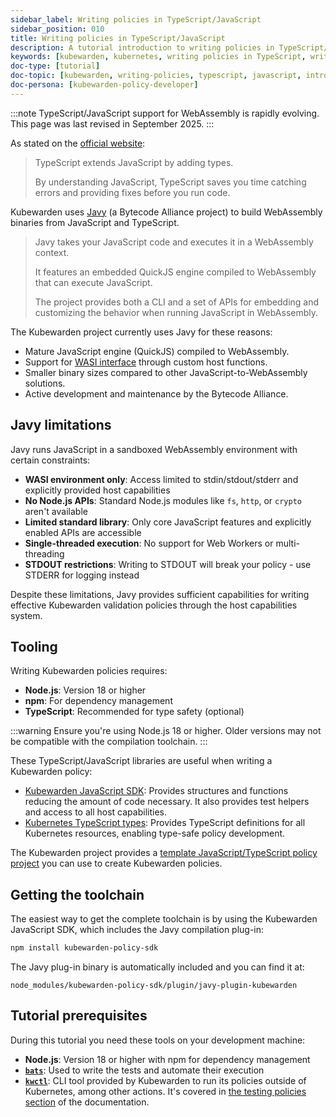 ```yaml
---
sidebar_label: Writing policies in TypeScript/JavaScript
sidebar_position: 010
title: Writing policies in TypeScript/JavaScript
description: A tutorial introduction to writing policies in TypeScript/JavaScript.
keywords: [kubewarden, kubernetes, writing policies in TypeScript, writing policies in JavaScript]
doc-type: [tutorial]
doc-topic: [kubewarden, writing-policies, typescript, javascript, introduction]
doc-persona: [kubewarden-policy-developer]
---
```


<head>
  <link rel="canonical" href="https://docs.kubewarden.io/tutorials/writing-policies/intro-typescript"/>
</head>

:::note
TypeScript/JavaScript support for WebAssembly is rapidly evolving.
This page was last revised in September 2025.
:::

As stated on the [official website](https://www.typescriptlang.org/):

> TypeScript extends JavaScript by adding types.
>
> By understanding JavaScript, TypeScript saves you time catching errors and
> providing fixes before you run code.

Kubewarden uses [Javy](https://github.com/bytecodealliance/javy) (a Bytecode Alliance project) to build WebAssembly binaries from JavaScript and TypeScript.

> Javy takes your JavaScript code and executes it in a WebAssembly context. 
>
> It features an embedded QuickJS engine compiled to WebAssembly that can execute JavaScript. 
>
> The project provides both a CLI and a set of APIs for embedding and customizing the behavior when running JavaScript in WebAssembly.

The Kubewarden project currently uses Javy for these reasons:

- Mature JavaScript engine (QuickJS) compiled to WebAssembly.
- Support for [WASI interface](../wasi/01-intro-wasi.md) through custom host functions.
- Smaller binary sizes compared to other JavaScript-to-WebAssembly solutions.
- Active development and maintenance by the Bytecode Alliance.

## Javy limitations

Javy runs JavaScript in a sandboxed WebAssembly environment with certain constraints:

- **WASI environment only**: Access limited to stdin/stdout/stderr and explicitly provided host capabilities
- **No Node.js APIs**: Standard Node.js modules like `fs`, `http`, or `crypto` aren't available
- **Limited standard library**: Only core JavaScript features and explicitly enabled APIs are accessible
- **Single-threaded execution**: No support for Web Workers or multi-threading
- **STDOUT restrictions**: Writing to STDOUT will break your policy - use STDERR for logging instead

Despite these limitations, Javy provides sufficient capabilities for writing effective Kubewarden validation policies through the host capabilities system.

## Tooling

Writing Kubewarden policies requires:

- **Node.js**: Version 18 or higher
- **npm**: For dependency management
- **TypeScript**: Recommended for type safety (optional)

:::warning
Ensure you're using Node.js 18 or higher. Older versions may not be compatible with the compilation toolchain.
:::

These TypeScript/JavaScript libraries are useful when writing a Kubewarden policy:

- [Kubewarden JavaScript SDK](https://github.com/kubewarden/policy-sdk-js): Provides structures and functions reducing the amount of code necessary. It also provides test helpers and access to all host capabilities.
- [Kubernetes TypeScript types](https://github.com/silverlyra/kubernetes-types): Provides TypeScript definitions for all Kubernetes resources, enabling type-safe policy development.

The Kubewarden project provides a [template JavaScript/TypeScript policy project](https://github.com/kubewarden/js-policy-template) you can use to create Kubewarden policies.

## Getting the toolchain

The easiest way to get the complete toolchain is by using the Kubewarden JavaScript SDK, which includes the Javy compilation plug-in:

```bash
npm install kubewarden-policy-sdk
```

The Javy plug-in binary is automatically included and you can find it at:

```
node_modules/kubewarden-policy-sdk/plugin/javy-plugin-kubewarden
```

## Tutorial prerequisites

During this tutorial you need these tools on your development machine:

- **Node.js**: Version 18 or higher with npm for dependency management
- [**`bats`**](https://github.com/bats-core/bats-core): Used to write the tests and automate their execution
- [**`kwctl`**](https://github.com/kubewarden/kwctl/releases): CLI tool provided by Kubewarden to run its policies outside of Kubernetes, among other actions. It's covered in [the testing policies section](../../testing-policies/index.md) of the documentation.
